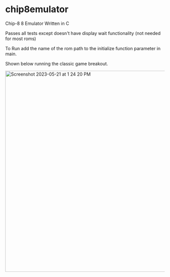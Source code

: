 # chip8emulator
Chip-8 8 Emulator Written in C

Passes all tests except doesn't have display wait functionality (not needed for most roms)

To Run add the name of the rom path to the initialize function parameter in main.

Shown below running the classic game breakout.

<img width="634" alt="Screenshot 2023-05-21 at 1 24 20 PM" src="https://github.com/ericquirinale/chip8emulator/assets/42500803/f5f12170-28dd-472a-b0cd-4bb0c204fead">

